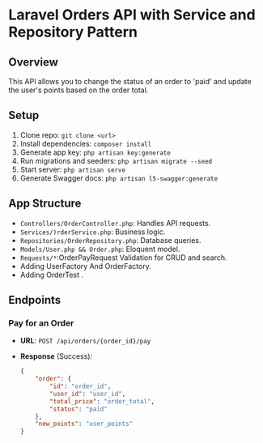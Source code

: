 # Laravel Orders API with Service and Repository Pattern

## Overview

This API allows you to change the status of an order to 'paid' and update the user's points based on the order total.


## Setup
1. Clone repo: `git clone <url>`
2. Install dependencies: `composer install`
3. Generate app key: `php artisan key:generate`
5. Run migrations and seeders: `php artisan migrate --seed`
6. Start server: `php artisan serve`
7. Generate Swagger docs: `php artisan l5-swagger:generate`

## App Structure
  - `Controllers/OrderController.php`: Handles API requests.
  - `Services/)rderService.php`: Business logic.
  - `Repositories/OrderRepository.php`: Database queries.
  - `Models/User.php && Order.php`: Eloquent model.
  - `Requests/*`:OrderPayRequest Validation for CRUD and search.
  - Adding UserFactory And OrderFactory.
  - Adding OrderTest .

## Endpoints

### Pay for an Order

- **URL**: `POST /api/orders/{order_id}/pay`

- **Response** (Success):
    ```json
    {
        "order": {
            "id": "order_id",
            "user_id": "user_id",
            "total_price": "order_total",
            "status": "paid"
        },
        "new_points": "user_points"
    }

